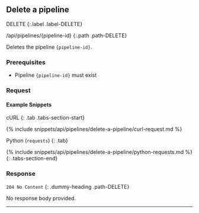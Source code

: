 ## Delete a pipeline

DELETE
{:.label .label-DELETE}

/api/pipelines/{pipeline-id}
{:.path .path-DELETE}

Deletes the pipeline `{pipeline-id}`.

### Prerequisites
- Pipeline `{pipeline-id}` must exist

### Request

#### Example Snippets
cURL
{: .tab .tabs-section-start}

{% include snippets/api/pipelines/delete-a-pipeline/curl-request.md %}

Python (`requests`)
{: .tab}

{% include snippets/api/pipelines/delete-a-pipeline/python-requests.md %}
{: .tabs-section-end}

### Response
`204 No Content`
{: .dummy-heading .path-DELETE}

No response body provided.

---
